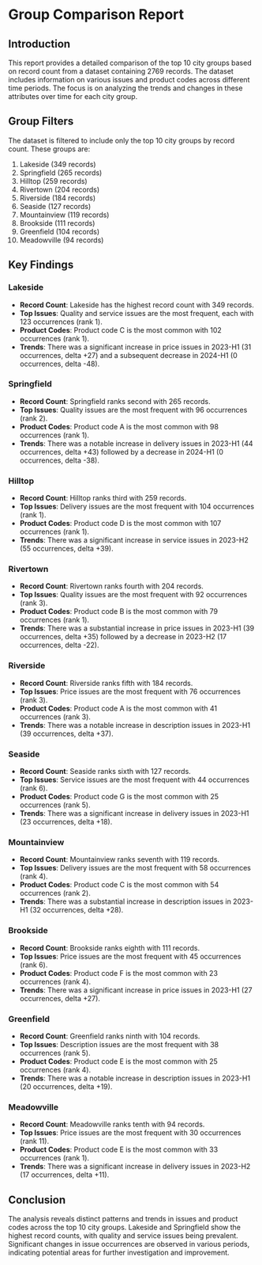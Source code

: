 # Group Comparison Report

## Introduction

This report provides a detailed comparison of the top 10 city groups based on record count from a dataset containing 2769 records. The dataset includes information on various issues and product codes across different time periods. The focus is on analyzing the trends and changes in these attributes over time for each city group.

## Group Filters

The dataset is filtered to include only the top 10 city groups by record count. These groups are:

1. Lakeside (349 records)
2. Springfield (265 records)
3. Hilltop (259 records)
4. Rivertown (204 records)
5. Riverside (184 records)
6. Seaside (127 records)
7. Mountainview (119 records)
8. Brookside (111 records)
9. Greenfield (104 records)
10. Meadowville (94 records)

## Key Findings

### Lakeside

- **Record Count**: Lakeside has the highest record count with 349 records.
- **Top Issues**: Quality and service issues are the most frequent, each with 123 occurrences (rank 1).
- **Product Codes**: Product code C is the most common with 102 occurrences (rank 1).
- **Trends**: There was a significant increase in price issues in 2023-H1 (31 occurrences, delta +27) and a subsequent decrease in 2024-H1 (0 occurrences, delta -48).

### Springfield

- **Record Count**: Springfield ranks second with 265 records.
- **Top Issues**: Quality issues are the most frequent with 96 occurrences (rank 2).
- **Product Codes**: Product code A is the most common with 98 occurrences (rank 1).
- **Trends**: There was a notable increase in delivery issues in 2023-H1 (44 occurrences, delta +43) followed by a decrease in 2024-H1 (0 occurrences, delta -38).

### Hilltop

- **Record Count**: Hilltop ranks third with 259 records.
- **Top Issues**: Delivery issues are the most frequent with 104 occurrences (rank 1).
- **Product Codes**: Product code D is the most common with 107 occurrences (rank 1).
- **Trends**: There was a significant increase in service issues in 2023-H2 (55 occurrences, delta +39).

### Rivertown

- **Record Count**: Rivertown ranks fourth with 204 records.
- **Top Issues**: Quality issues are the most frequent with 92 occurrences (rank 3).
- **Product Codes**: Product code B is the most common with 79 occurrences (rank 1).
- **Trends**: There was a substantial increase in price issues in 2023-H1 (39 occurrences, delta +35) followed by a decrease in 2023-H2 (17 occurrences, delta -22).

### Riverside

- **Record Count**: Riverside ranks fifth with 184 records.
- **Top Issues**: Price issues are the most frequent with 76 occurrences (rank 3).
- **Product Codes**: Product code A is the most common with 41 occurrences (rank 3).
- **Trends**: There was a notable increase in description issues in 2023-H1 (39 occurrences, delta +37).

### Seaside

- **Record Count**: Seaside ranks sixth with 127 records.
- **Top Issues**: Service issues are the most frequent with 44 occurrences (rank 6).
- **Product Codes**: Product code G is the most common with 25 occurrences (rank 5).
- **Trends**: There was a significant increase in delivery issues in 2023-H1 (23 occurrences, delta +18).

### Mountainview

- **Record Count**: Mountainview ranks seventh with 119 records.
- **Top Issues**: Delivery issues are the most frequent with 58 occurrences (rank 4).
- **Product Codes**: Product code C is the most common with 54 occurrences (rank 2).
- **Trends**: There was a substantial increase in description issues in 2023-H1 (32 occurrences, delta +28).

### Brookside

- **Record Count**: Brookside ranks eighth with 111 records.
- **Top Issues**: Price issues are the most frequent with 45 occurrences (rank 6).
- **Product Codes**: Product code F is the most common with 23 occurrences (rank 4).
- **Trends**: There was a significant increase in price issues in 2023-H1 (27 occurrences, delta +27).

### Greenfield

- **Record Count**: Greenfield ranks ninth with 104 records.
- **Top Issues**: Description issues are the most frequent with 38 occurrences (rank 5).
- **Product Codes**: Product code E is the most common with 25 occurrences (rank 4).
- **Trends**: There was a notable increase in description issues in 2023-H1 (20 occurrences, delta +19).

### Meadowville

- **Record Count**: Meadowville ranks tenth with 94 records.
- **Top Issues**: Price issues are the most frequent with 30 occurrences (rank 11).
- **Product Codes**: Product code E is the most common with 33 occurrences (rank 1).
- **Trends**: There was a significant increase in delivery issues in 2023-H2 (17 occurrences, delta +11).

## Conclusion

The analysis reveals distinct patterns and trends in issues and product codes across the top 10 city groups. Lakeside and Springfield show the highest record counts, with quality and service issues being prevalent. Significant changes in issue occurrences are observed in various periods, indicating potential areas for further investigation and improvement.
